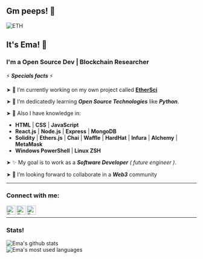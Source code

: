## Gm peeps! 👋

![ETH](https://ethereum.org/static/28214bb68eb5445dcb063a72535bc90c/9019e/hero.webp)

## It's Ema! 🧑
### I'm a Open Source Dev | Blockchain Researcher

⚡ ***Specials facts*** ⚡

➤ 🔭 I’m currently working on my own project called <a href="https://linktr.ee/EtherSci">**EtherSci**</a>

➤ 🌱 I’m dedicatedly learning ***Open Source Technologies*** like ***Python***. <br/>

➤ 🧠 Also I have knowledge in: 
- **HTML** | **CSS** | **JavaScript**
- **React.js** | **Node.js** | **Express** | **MongoDB**
- **Solidity** | **Ethers.js** | **Chai** | **Waffle** | **HardHat** | **Infura** | **Alchemy** | **MetaMask**
- **Windows PowerShell** | **Linux ZSH**

➤ ✨ My goal is to work as a ***Software Developer*** *( future engineer )*.

➤ 👯 I’m looking forward to collaborate in a ***Web3*** community

---
### Connect with me:

<a href="https://www.linkedin.com/in/emanuelpeire/">
<img align="left" alt="Emanuel Peire LinkedIN" width="24px" target="_black" src="https://icongr.am/fontawesome/linkedin.svg?size=128&color=70c8ff" />
</a>
<a href="https://www.twitter.com/emapeire/">
<img align="left" alt="Emanuel Peire Twitter" width="24px" target="_black" src="https://icongr.am/fontawesome/twitter.svg?size=128&color=70c8ff" />
</a>
<a href="https://www.instagram.com/emapeire.eth/">
<img align="left" alt="Emanuel Peire Instagram" width="24px" target="_black" src="https://icongr.am/fontawesome/instagram.svg?size=128&color=70c8ff" />
</a>
<br/>
<hr/>

### Stats!

![Ema's github stats](https://github-readme-stats.vercel.app/api?username=emapeire&show_icons=true&hide_border=false&theme=dark&hide=contribs,prs)
<br/>
![Ema's most used languages](https://github-readme-stats.vercel.app/api/top-langs?username=emapeire&show_icons=true&locale=en&theme=dark&layout=compact)
